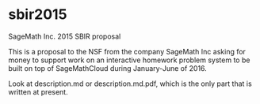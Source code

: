 # sbir2015
SageMath Inc. 2015 SBIR proposal

This is a proposal to the NSF from the company SageMath Inc 
asking for money to support work on an interactive homework
problem system to be built on top of SageMathCloud during 
January-June of 2016.

Look at description.md or description.md.pdf, which is the
only part that is written at present. 
